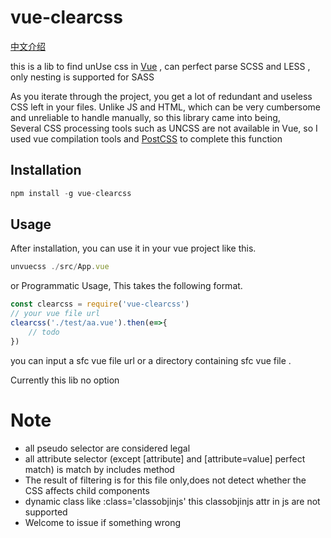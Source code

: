 # vue-clearcss
[中文介绍]

this is a lib to find unUse css in [Vue] , can perfect parse SCSS and LESS , only nesting is supported for SASS

As you iterate through the project, you get a lot of redundant and useless CSS left in your files. Unlike JS and HTML, which can be very cumbersome and unreliable to handle manually, so this library came into being,  
Several CSS processing tools such as UNCSS are not available in Vue, so I used vue compilation tools and [PostCSS] to complete this function

[Vue]: https://cn.vuejs.org/v2/guide/
[PostCSS]: https://github.com/postcss/postcss
[中文介绍]: https://github.com/qiaokeli111/vue-clearcss/chineseReademe.md

## Installation


```js
npm install -g vue-clearcss
```

## Usage

After installation, you can use it in your vue project like this.

```js
unvuecss ./src/App.vue
```
or Programmatic Usage, This takes the following format.

```js
const clearcss = require('vue-clearcss')
// your vue file url
clearcss('./test/aa.vue').then(e=>{
    // todo
})
```
you can input a sfc vue file url or a directory containing sfc vue file .

Currently this lib no option  

# Note

* all pseudo selector are considered legal
* all attribute selector (except [attribute] and [attribute=value] perfect match) is match by includes method
* The result of filtering is for this file only,does not detect whether the CSS affects child components
* dynamic class like :class='classobjinjs' this classobjinjs attr in js are not supported
* Welcome to issue  if something wrong